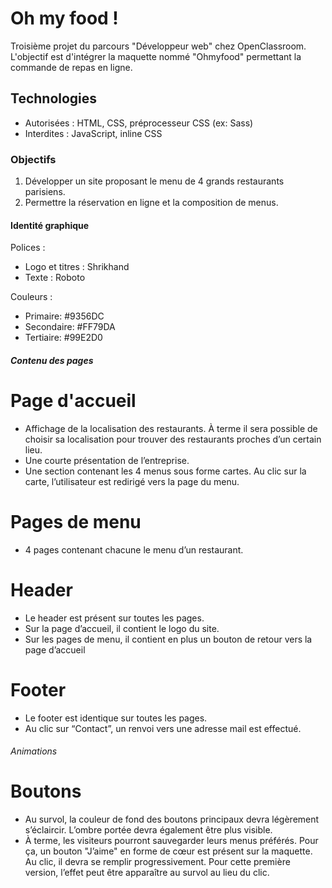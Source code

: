 # Oh my food !
Troisième projet du parcours "Développeur web" chez OpenClassroom.
L'objectif est d'intégrer la maquette  nommé "Ohmyfood" permettant la commande de repas en ligne.
## Technologies
* Autorisées : HTML, CSS, préprocesseur CSS (ex: Sass)
* Interdites : JavaScript, inline CSS
### Objectifs
1. Développer un site proposant le menu de 4 grands restaurants parisiens.
2. Permettre la réservation en ligne et la composition de menus.
#### Identité graphique

Polices :
* Logo et titres : Shrikhand
* Texte : Roboto

Couleurs :
* Primaire: #9356DC
* Secondaire: #FF79DA
* Tertiaire: #99E2D0
##### Contenu des pages
# Page d'accueil
- Affichage de la localisation des restaurants. À terme il sera possible de choisir sa localisation pour trouver des restaurants proches d’un certain lieu.
- Une courte présentation de l’entreprise.
- Une section contenant les 4 menus sous forme cartes. Au clic sur la carte, l’utilisateur est redirigé vers la page du menu.

# Pages de menu
- 4 pages contenant chacune le menu d’un restaurant.

# Header
- Le header est présent sur toutes les pages.
- Sur la page d’accueil, il contient le logo du site.
- Sur les pages de menu, il contient en plus un bouton de retour vers la page d’accueil

# Footer
- Le footer est identique sur toutes les pages.
- Au clic sur “Contact”, un renvoi vers une adresse mail est effectué.
###### Animations
# Boutons
* Au survol, la couleur de fond des boutons principaux devra légèrement s’éclaircir. L’ombre portée devra également être plus visible.
* À terme, les visiteurs pourront sauvegarder leurs menus préférés. Pour ça, un bouton "J’aime" en forme de cœur est présent sur la maquette. Au clic, il devra se remplir progressivement. Pour cette première version, l’effet peut être apparaître au survol au lieu du clic.